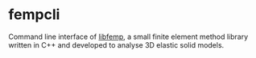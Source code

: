 # fempcli

Command line interface of [libfemp](https://github.com/ruimaciel/libfemp), a small finite element method library written in C++ and developed to analyse 3D elastic solid models.
